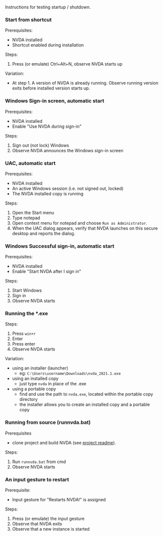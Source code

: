 Instructions for testing startup / shutdown.

### Start from shortcut
Prerequisites:
 - NVDA installed
 - Shortcut enabled during installation

Steps:
 1. Press (or emulate) Ctrl+Alt+N, observe NVDA starts up

Variation:
- At step 1. A version of NVDA is already running. Observe running version exits before installed version starts up.

### Windows Sign-in screen, automatic start
Prerequisites:
 - NVDA installed
 - Enable "Use NVDA during sign-in"

Steps:
 1. Sign out (not lock) Windows
 1. Observe NVDA announces the Windows sign-in screen

### UAC, automatic start
Prerequisites:
 - NVDA installed
 - An active Windows session (i.e. not signed out, locked)
 - The NVDA installed copy is running

Steps:
 1. Open the Start menu
 1. Type notepad
 1. Open context menu for notepad and choose `Run as Administrator`.
 1. When the UAC dialog appears, verify that NVDA launches on this secure desktop and reports the dialog.

### Windows Successful sign-in, automatic start
Prerequisites:
 - NVDA installed
 - Enable "Start NVDA after I sign in"

Steps:
 1. Start Windows
 1. Sign in
 1. Observe NVDA starts

### Running the *.exe

Steps:
 1. Press `win+r`
 1. Enter <path to nvda.exe>
 1. Press enter
 1. Observe NVDA starts

Variation:
- using an installer (launcher)
   -  eg: `C:\Users\username\Downloads\nvda_2021.1.exe`
- using an installed copy
   - just type `nvda` in place of the .exe
- using a portable copy
   - find and use the path to `nvda.exe`, located within the portable copy directory
   - the installer allows you to create an installed copy and a portable copy

### Running from source (runnvda.bat)
Prerequisites
- clone project and build NVDA (see [project readme](https://github.com/nvaccess/nvda/blob/master/readme.md#getting-the-source-code)).

Steps:
 1. Run `runnvda.bat` from cmd
 1. Observe NVDA starts

### An input gesture to restart

Prerequisite:
- Input gesture for "Restarts NVDA!" is assigned

Steps:
 1. Press (or emulate) the input gesture
 1. Observe that NVDA exits
 1. Observe that a new instance is started
